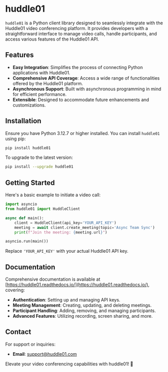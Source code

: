 # huddle01

`huddle01` is a Python client library designed to seamlessly integrate with the Huddle01 video conferencing platform. It provides developers with a straightforward interface to manage video calls, handle participants, and access various features of the Huddle01 API.

## Features

- **Easy Integration**: Simplifies the process of connecting Python applications with Huddle01.
- **Comprehensive API Coverage**: Access a wide range of functionalities offered by the Huddle01 platform.
- **Asynchronous Support**: Built with asynchronous programming in mind for efficient performance.
- **Extensible**: Designed to accommodate future enhancements and customizations.

## Installation

Ensure you have Python 3.12.7 or higher installed. You can install `huddle01` using pip:

```bash
pip install huddle01
```

To upgrade to the latest version:

```bash
pip install --upgrade huddle01
```


## Getting Started

Here's a basic example to initiate a video call:

```python
import asyncio
from huddle01 import HuddleClient

async def main():
    client = HuddleClient(api_key='YOUR_API_KEY')
    meeting = await client.create_meeting(topic='Async Team Sync')
    print(f"Join the meeting: {meeting.url}")

asyncio.run(main())
```

Replace `'YOUR_API_KEY'` with your actual Huddle01 API key.

## Documentation

Comprehensive documentation is available at [https://huddle01.readthedocs.io/](https://huddle01.readthedocs.io/), covering:

- **Authentication**: Setting up and managing API keys.
- **Meeting Management**: Creating, updating, and deleting meetings.
- **Participant Handling**: Adding, removing, and managing participants.
- **Advanced Features**: Utilizing recording, screen sharing, and more.


## Contact

For support or inquiries:

- **Email**: support@huddle01.com


Elevate your video conferencing capabilities with huddle01! 🚀